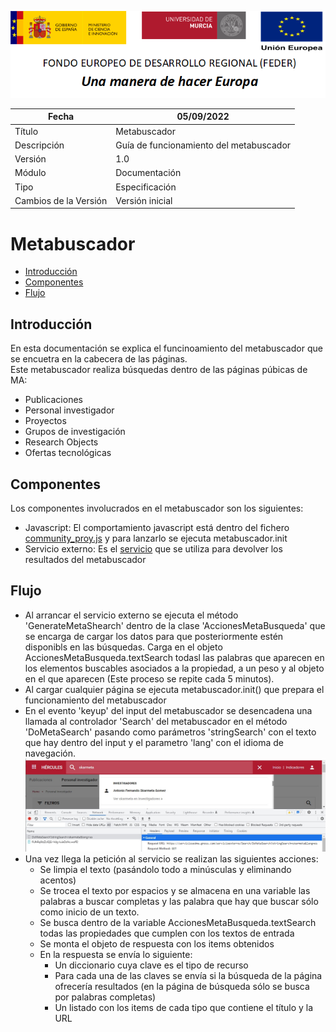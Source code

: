 ![](./media/CabeceraDocumentosMD.png)

| Fecha                 | 05/09/2022                               |
| --------------------- | ---------------------------------------- |
| Título                | Metabuscador                             |
| Descripción           | Guía de funcionamiento del metabuscador  |
| Versión               | 1.0                                      |
| Módulo                | Documentación                            |
| Tipo                  | Especificación                           |
| Cambios de la Versión | Versión inicial                          |

# Metabuscador

 - [Introducción](#introducción)
 - [Componentes](#componentes)
 - [Flujo](#flujo)

## Introducción
En esta documentación se explica el funcinoamiento del metabuscador que se encuetra en la cabecera de las páginas.  
Este metabuscador realiza búsquedas dentro de las páginas púbicas de MA:
 - Publicaciones
 - Personal investigador
 - Proyectos
 - Grupos de investigación
 - Research Objects
 - Ofertas tecnológicas

## Componentes
Los componentes involucrados en el metabuscador son los siguientes:
 - Javascript: El comportamiento javascript está dentro del fichero [community_proy.js](https://github.com/HerculesCRUE/HerculesED/blob/main/Web/Estilos/theme/community_proy.js) y para lanzarlo se ejecuta metabuscador.init
 - Servicio externo: Es el [servicio](https://github.com/HerculesCRUE/HerculesMA/tree/main/src/Hercules.MA.ServicioExterno) que se utiliza para devolver los resultados del metabuscador 

## Flujo
 - Al arrancar el servicio externo se ejecuta el método 'GenerateMetaShearch' dentro de la clase 'AccionesMetaBusqueda' que se encarga de cargar los datos para que posteriormente estén disponibls en las búsquedas. Carga en el objeto AccionesMetaBusqueda.textSearch todasl las palabras que aparecen en los elementos buscables asociados a la propiedad, a un peso y al objeto en el que aparecen (Este proceso se repite cada 5 minutos).
 - Al cargar cualquier página se ejecuta metabuscador.init() que prepara el funcionamiento del metabuscador
 - En el evento 'keyup' del input del metabuscador se desencadena una llamada al controlador 'Search' del metabuscador en el método 'DoMetaSearch' pasando como parámetros 'stringSearch' con el texto que hay dentro del input y el parametro 'lang' con el idioma de navegación.
 ![](./media/Metabuscador/Peticion.jpg)
 - Una vez llega la petición al servicio se realizan las siguientes acciones:
   - Se limpia el texto (pasándolo todo a minúsculas y eliminando acentos) 
   - Se trocea el texto por espacios y se almacena en una variable las palabras a buscar completas y las palabra que hay que buscar sólo como inicio de un texto.
   - Se busca dentro de la variable AccionesMetaBusqueda.textSearch todas las propiedades que cumplen con los textos de entrada
   - Se monta el objeto de respuesta con los items obtenidos
   - En la respuesta se envía lo siguiente:
     - Un diccionario cuya clave es el tipo de recurso
     - Para cada una de las claves se envía si la búsqueda de la página ofrecería resultados (en la página de búsqueda sólo se busca por palabras completas) 
     - Un listado con los items de cada tipo que contiene el título y la URL
